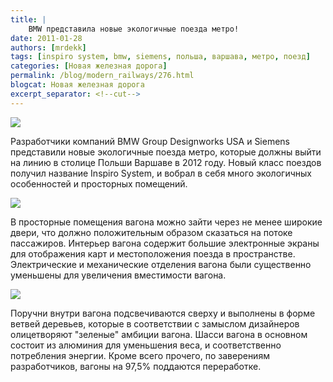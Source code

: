 ```yaml
---
title: |
    BMW представила новые экологичные поезда метро!
date: 2011-01-28
authors: [mrdekk]
tags: [inspiro system, bmw, siemens, польша, варшава, метро, поезд]
categories: [Новая железная дорога]
permalink: /blog/modern_railways/276.html
blogcat: Новая железная дорога
excerpt_separator: <!--cut-->
---
```



![](http://itw66.ru/uploads/images/00/00/01/2011/01/28/857168.jpg)


Разработчики компаний BMW Group Designworks USA и Siemens представили новые экологичные поезда метро, которые должны выйти на линию в столице Польши Варшаве в 2012 году. Новый класс поездов получил название Inspiro System, и вобрал в себя много экологичных особенностей и просторных помещений.


<!--cut-->



![](http://itw66.ru/uploads/images/00/00/01/2011/01/28/26311c.jpg)


В просторные помещения вагона можно зайти через не менее широкие двери, что должно положительным образом сказаться на потоке пассажиров. Интерьер вагона содержит большие электронные экраны для отображения карт и местоположения поезда в пространстве. Электрические и механические отделения вагона были существенно уменьшены для увеличения вместимости вагона. 


![](http://itw66.ru/uploads/images/00/00/01/2011/01/28/b88403.jpg)


Поручни внутри вагона подсвечиваются сверху и выполнены в форме ветвей деревьев, которые в соответствии с замыслом дизайнеров олицетворяют "зеленые" амбиции вагона. Шасси вагона в основном состоит из алюминия для уменьшения веса, и соответственно потребления энергии. Кроме всего прочего, по заверениям разработчиков, вагоны на 97,5% поддаются переработке.
